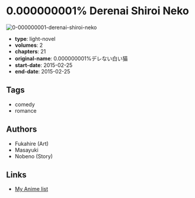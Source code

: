 # 0.000000001% Derenai Shiroi Neko

![0-000000001-derenai-shiroi-neko](https://cdn.myanimelist.net/images/manga/2/159875.jpg)

-   **type**: light-novel
-   **volumes**: 2
-   **chapters**: 21
-   **original-name**: 0.000000001%デレない白い猫
-   **start-date**: 2015-02-25
-   **end-date**: 2015-02-25

## Tags

-   comedy
-   romance

## Authors

-   Fukahire (Art)
-   Masayuki
-   Nobeno (Story)

## Links

-   [My Anime list](https://myanimelist.net/manga/85297/0000000001_Derenai_Shiroi_Neko)

